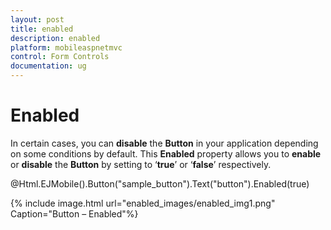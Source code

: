 ```yaml
---
layout: post
title: enabled
description: enabled
platform: mobileaspnetmvc
control: Form Controls
documentation: ug
---
```


# Enabled

In certain cases, you can **disable** the **Button** in your application depending on some conditions by default. This **Enabled** property allows you to **enable** or **disable** the **Button** by setting to ‘**true**’ or ‘**false**’ respectively.



@Html.EJMobile().Button("sample_button").Text("button").Enabled(true)





{% include image.html url="enabled_images/enabled_img1.png" Caption="Button – Enabled"%}

